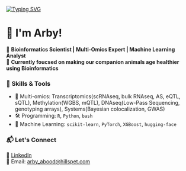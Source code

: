 [![Typing SVG](https://readme-typing-svg.demolab.com/?lines=Hi,+Welcome+to+my+github;I+talk+Bioinformatics)](https://git.io/typing-svg)

# 👋 I'm Arby!  

🔬 **Bioinformatics Scientist | Multi-Omics Expert | Machine Learning Analyst**  
🐶 **Currently foucsed on making our companion animals age healthier using Bioinformatics**  

### 🚀 **Skills & Tools**
- 🧬 Multi-omics: Transcriptomics(scRNAseq, bulk RNAseq, AS, eQTL, sQTL), Methylation(WGBS, mQTL), DNAseq(Low-Pass Sequencing, genotyping arrays), Systems(Bayesian colocalization, GWAS) 
- 🛠️ Programming: `R`, `Python`, `bash`
- 🧠 Machine Learning: `scikit-learn`, `PyTorch`, `XGBoost`, `hugging-face`

### 📬 **Let's Connect**
💼 [LinkedIn](https://www.linkedin.com/in/arby-abood-phd-7964238b/)  
📧 Email: arby_abood@hillspet.com

